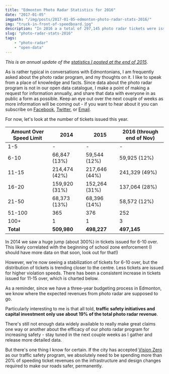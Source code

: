 ```yaml
---
title: "Edmonton Photo Radar Statistics for 2016"
date: "2017-01-05"
imgpath: "/img/posts/2017-01-05-edmonton-photo-radar-stats-2016/"
img: "truck-in-front-of-speedboard.jpg"
description: "In 2016 a a total of 297,145 photo radar tickets were issued to Edmontonians. Troy Pavlek breaks down the infractions, and budgetary implications."
slug: "photo-radar-stats-2016"
tags: 
    - "photo-radar"
    - "open-data"
---
```


*This is an annual update of the [statistics I posted at the end of 2015](/blog/2016/01/25/edmonton-photo-radar-2015-stats/)*.

As is rather typical in conversations with Edmontonians, I am frequently asked about the photo radar program, and my thoughts
on it. I like to speak from a place of knowledge and facts. Since data about the photo radar program is not in our
open data catalogue, I make a point of making a request for information annually, and share that data with everyone
in as public a form as possible. Keep an eye out over the next couple of weeks as more information will be coming out - 
if you want to hear about it
you can subscribe on [Facebook](https://www.facebook.com/troypavlek), [Twitter](https://twitter.com/troypavlek), or [Email](/subscribe/).

For now, let's look at the number of tickets issued this year.

| Amount Over Speed Limit | 2014          | 2015          | 2016 (through end of Nov)   |
|-------------------------|---------------|---------------|-----------------------------|
| 1-5                     | -             | -             | -                           |
| 6-10                    | 66,847 (13%)  | 59,544 (12%)  | 59,925 (12%)                |
| 11-15                   | 214,474 (42%) | 217,646 (44%) | 241,329 (49%)               |
| 16-20                   | 159,920 (31%) | 152,264 (31%) | 137,064 (28%)               |
| 21-50                   | 68,373 (13%)  | 68,396 (14%)  | 58,572 (12%)                |
| 51-100                  | 365           | 376           | 252                         |
| 100+                    | 1             | 1             | 3                           |
| **Total**               | **509,980**   | **498,227**   | **497,145**                 |

In 2014 we saw a huge jump (about 300%) in tickets issued for 6-10 over. This likely correlated with the beginning of school zone enforcement
(I should have more data on that soon, look out for that!)

However, we're now seeing a stabilization of tickets for 6-10 over, but the distribution of tickets is trending closer to the centre.
Less tickets are issued for higher violation speeds. There has been a consistent increase in tickets issued for 11-15 over, which is charted below.

<div>
    <canvas id="ticket-chart" style="max-width:100%" width=400 height=300></canvas>
</div>

<script>
var ctx = document.getElementById("ticket-chart");
var myChart = new Chart(ctx, {
    type: 'line',
    data: {
        labels: ["2011", "2012", "2013", "2014", "2015", "2016" ],
        datasets: [{
            label: '6-10 over (% issued)',
            data: [1.5, 2, 3, 13, 12, 12],
            fill: false,
            backgroundColor: "rgba(242,139,29,0.4)",
            borderColor: "rgba(242,139,29,1)"
        },
        {
            label: '11-15 over (% issued)',
            data: [ 26, 26, 26, 42, 44, 49 ],
            fill: false,
            backgroundColor: "rgba(75,192,192,0.4)",
            borderColor: "rgba(75,192,192,1)"
        }]
    },
    options: {
        scale: {
            pointLabels: {
                callback: function(label) { return label + "%"; },
                fontColor: 'ff0000'
            }
        }
    }
});
</script>

As a reminder, since we have a three-year budgeting process in Edmonton, we know where the expected
revenues from photo radar are supposed to go.

<div>
    <canvas id="revenue-chart" style="max-height:500px;max-width:500px;margin:0 auto;" width=400 height=400></canvas>
</div>

<script>
var ctx = document.getElementById("revenue-chart");
var myChart = new Chart(ctx, {
    type: 'doughnut',
    data: {
        labels: ["Edmonton Police Service", "Photo Radar Operations", "Traffic Safety Initiatives", "Traffic Safety Capital", "Community Partner Capital Grant", "Photo Radar Reserve" ],
        datasets: [{
            label: '$ transferred (in millions)',
            data: [20.4, 12.1, 4.4, 6.3, 2.9, 8.9],
            fill: false,
            backgroundColor: [
                            "#FF6384",
                            "#36A2EB",
                            "#FFCE56",
                            "#f49e42",
                            "#277c2a",
                            "#7f42a3"
                        ]
        }]
    },
    options: {
        tooltips: {
          callbacks: {
            label: function(tooltipItem, data) {
              //get the concerned dataset
              var dataset = data.datasets[tooltipItem.datasetIndex];
              //calculate the total of this data set
              var total = dataset.data.reduce(function(previousValue, currentValue, currentIndex, array) {
                return previousValue + currentValue;
              });
              //get the current items value
              var currentValue = dataset.data[tooltipItem.index];
              //calculate the precentage based on the total and current item, also this does a rough rounding to give a whole number
              var precentage = Math.floor(((currentValue/total) * 100)+0.5);
        
              return " " + currentValue + "MM (" + precentage + "%)";
            }
          }
        } 
    }
});
</script>

Particularly interesting to me is that all told, **traffic safety initiatives and capital investment only use about 19% of the total photo
radar revenue**.

There's still not enough data widely available to really make great claims one way or another about the efficacy of
our photo radar program for increasing safety - stay tuned in the next couple weeks as I gather and release more detailed
data.

But there's one thing I know for certain. If the city has accepted [Vision Zero](/vision-zero) as our traffic safety program,
we absolutely need to be spending more than 20% of speeding ticket revenues on the infrastructure and design changes required
to make our roads safer, permanently.
